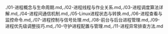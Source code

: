 ./01-进程概念与生命周期.md,./02-进程线程与作业关系.md,./03-进程调度算法详解.md,./04-进程间通信机制.md,./05-Linux进程状态与转换.md,./06-进程查看与监控命令.md,./07-进程控制与信号处理.md,./08-前台与后台进程管理.md,./09-进程优先级调整技巧.md,./10-守护进程配置与管理.md,./11-进程异常排查方法.md